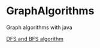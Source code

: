 # GraphAlgorithms
 Graph algorithms with java

 [DFS and BFS algorithm](https://github.com/EmirhanYldz/GraphAlgorithms/blob/main/DFS%26BFS%20text/DFS.java)
